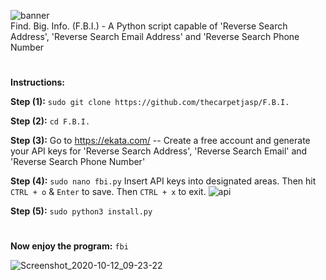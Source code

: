 ![banner](https://user-images.githubusercontent.com/71789855/95723694-f2850980-0c64-11eb-978d-bedb903060a9.png)                         
Find. Big. Info. (F.B.I.) - A Python script capable of 'Reverse Search Address', 'Reverse Search Email Address' and 'Reverse Search Phone Number

#

**Instructions:**


**Step (1):**
`sudo git clone https://github.com/thecarpetjasp/F.B.I.`


**Step (2):**
`cd F.B.I.`


**Step (3):**
Go to https://ekata.com/ -- Create a free account and generate your API keys for 'Reverse Search Address', 'Reverse Search Email' and 'Reverse Search Phone Number'


**Step (4):**
`sudo nano fbi.py` Insert API keys into designated areas. Then hit `CTRL + o` & `Enter` to save. Then `CTRL + x` to exit.
![api](https://user-images.githubusercontent.com/71789855/95723765-0597d980-0c65-11eb-91ab-e3bea527ebe1.png)



**Step (5):**
`sudo python3 install.py`
#
**Now enjoy the program:**
`fbi`



![Screenshot_2020-10-12_09-23-22](https://user-images.githubusercontent.com/71789855/95723792-0f214180-0c65-11eb-864b-fe72af9c8961.png)



